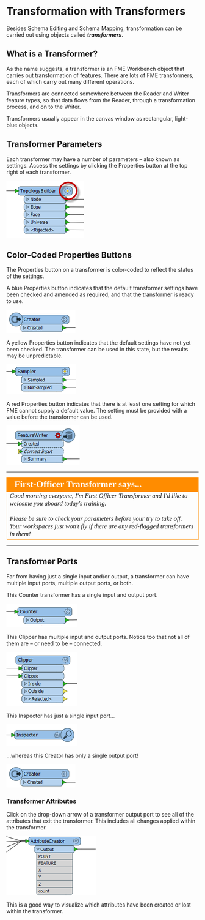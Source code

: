 # Transformation with Transformers #

Besides Schema Editing and Schema Mapping, transformation can be carried out using objects called ***transformers***.

## What is a Transformer? ##

As the name suggests, a transformer is an FME Workbench object that carries out transformation of features. There are lots of FME transformers, each of which carry out many different operations.

Transformers are connected somewhere between the Reader and Writer feature types, so that data flows from the Reader, through a transformation process, and on to the Writer.

Transformers usually appear in the canvas window as rectangular, light-blue objects.


## Transformer Parameters ##
Each transformer may have a number of parameters – also known as settings. Access the settings by clicking the Properties button at the top right of each transformer.

![](./Images/Img2.16.TransformerOnCanvas.png)



## Color-Coded Properties Buttons ##
The Properties button on a transformer is color-coded to reflect the status of the settings.

A blue Properties button indicates that the default transformer settings have been checked and amended as required, and that the transformer is ready to use.

![](./Images/Img2.17.TransformerBlueButton.png)

A yellow Properties button indicates that the default settings have not yet been checked. The transformer can be used in this state, but the results may be unpredictable.

![](./Images/Img2.18.TransformerYellowButton.png)

A red Properties button indicates that there is at least one setting for which FME cannot supply a default value. The setting must be provided with a value before the transformer can be used.

![](./Images/Img2.19.TransformerRedButton.png)


---

<!--Person X Says Section-->

<table style="border-spacing: 0px">
<tr>
<td style="vertical-align:middle;background-color:darkorange;border: 2px solid darkorange">
<i class="fa fa-quote-left fa-lg fa-pull-left fa-fw" style="color:white;padding-right: 12px;vertical-align:text-top"></i>
<span style="color:white;font-size:x-large;font-weight: bold;font-family:serif">First-Officer Transformer says...</span>
</td>
</tr>

<tr>
<td style="border: 1px solid darkorange">
<span style="font-family:serif; font-style:italic; font-size:larger">
Good morning everyone, I'm First Officer Transformer and I'd like to welcome you aboard today's training.
<br><br>Please be sure to check your parameters before your try to take off. Your workspaces just won't fly if there are any red-flagged transformers in them!
</span>
</td>
</tr>
</table>

---

## Transformer Ports ##
Far from having just a single input and/or output, a transformer can have multiple input ports, multiple output ports, or both.

This Counter transformer has a single input and output port.

![](./Images/Img2.20.TransformerSingleInputOutput.png)

This Clipper has multiple input and output ports. Notice too that not all of them are – or need to be – connected.

![](./Images/Img2.21.TransformerMultiInputOutput.png)

This Inspector has just a single input port...

![](./Images/Img2.22.TransformerOneInput.png)

…whereas this Creator has only a single output port!

![](./Images/Img2.17.TransformerBlueButton.png)

### Transformer Attributes ###
Click on the drop-down arrow of a transformer output port to see all of the attributes that exit the transformer. This includes all changes applied within the transformer.

![](./Images/Img2.88.AttributesOnTransformerPort.png)

This is a good way to visualize which attributes have been created or lost within the transformer.

